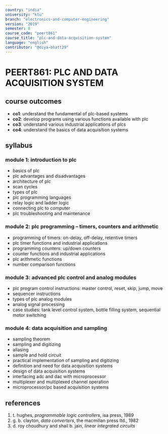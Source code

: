 ```yaml
---
country: "india"
university: "ktu"
branch: "electronics-and-computer-engineering"
version: "2019"
semester: 8
course_code: "peert861"
course_title: "plc-and-data-acquisition-system"
language: "english"
contributor: "@diya-bhatt29"
---
```


# PEERT861: PLC AND DATA ACQUISITION SYSTEM

## course outcomes

- **co1**: understand the fundamental of plc-based systems  
- **co2**: develop programs using various functions available with plc  
- **co3**: understand various industrial applications of plcs  
- **co4**: understand the basics of data acquisition systems  

## syllabus

### module 1: introduction to plc

- basics of plc  
- plc advantages and disadvantages  
- architecture of plc  
- scan cycles  
- types of plc  
- plc programming languages  
- relay logic and ladder logic  
- connecting plc to computer  
- plc troubleshooting and maintenance  

### module 2: plc programming – timers, counters and arithmetic

- programming of timers: on-delay, off-delay, retentive timers  
- plc timer functions and industrial applications  
- programming counters: up/down counters  
- counter functions and industrial applications  
- plc arithmetic functions  
- number comparison functions  

### module 3: advanced plc control and analog modules

- plc program control instructions: master control, reset, skip, jump, move  
- sequencer instructions  
- types of plc analog modules  
- analog signal processing  
- case studies: tank level control system, bottle filling system, sequential motor switching  

### module 4: data acquisition and sampling

- sampling theorem  
- sampling and digitizing  
- aliasing  
- sample and hold circuit  
- practical implementation of sampling and digitizing  
- definition and need for data acquisition systems  
- design of data acquisition systems  
- interfacing adc and dac with microprocessor  
- multiplexer and multiplexed channel operation  
- microprocessor/pc based acquisition systems  

## references

1. t. hughes, *programmable logic controllers*, isa press, 1989  
2. g. b. clayton, *data converters*, the macmillan press ltd., 1982  
3. d. roy choudhury and shail b. jain, *linear integrated circuits*  

